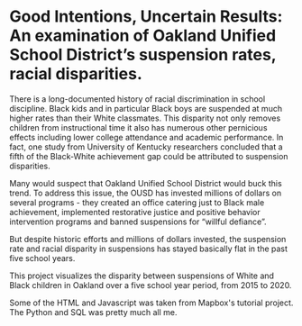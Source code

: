 # Good Intentions, Uncertain Results: An examination of Oakland Unified School District’s suspension rates, racial disparities.


There is a long-documented history of racial discrimination in school discipline. Black kids and in particular Black boys are suspended at much higher rates than their White classmates. This disparity not only removes children from instructional time it also has numerous other pernicious effects including lower college attendance and academic performance. In fact, one study from University of Kentucky researchers concluded that a fifth of the Black-White achievement gap could be attributed to suspension disparities.


Many would suspect that Oakland Unified School District would buck this trend. To address this issue, the OUSD has invested millions of dollars on several programs - they created an office catering just to Black male achievement, implemented restorative justice and positive behavior intervention programs and banned suspensions for “willful defiance”. 

But despite historic efforts and millions of dollars invested, the suspension rate and racial disparity in suspensions has stayed basically flat in the past five school years. 

This project visualizes the disparity between suspensions of White and Black children in Oakland over a five school year period, from 2015 to 2020. 

Some of the HTML and Javascript was taken from Mapbox's tutorial project. The Python and SQL was pretty much all me.

